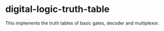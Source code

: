 # digital-logic-truth-table
This implements the truth tables of basic gates, decoder and multiplexor.
